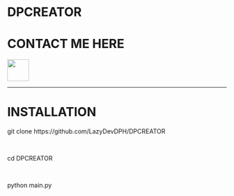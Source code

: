 # DPCREATOR


<h1>CONTACT ME HERE</h1>

<a href="https://www.facebook.com/profile.php?id=100095071557853"><img src="https://upload.wikimedia.org/wikipedia/commons/thumb/0/05/Facebook_Logo_%282019%29.png/1024px-Facebook_Logo_%282019%29.png" width="50px"><font color="black"></font></a>

<hr>

# INSTALLATION

<p>git clone https://github.com/LazyDevDPH/DPCREATOR</p>
<br>
<p>cd DPCREATOR</p>
<br>
<p>
python main.py
</p>
